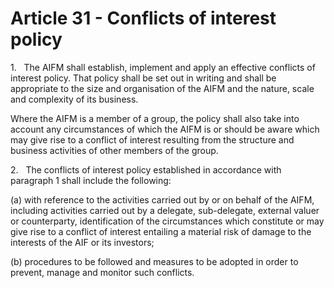 # Article 31 - Conflicts of interest policy


1.   The AIFM shall establish, implement and apply an effective conflicts of interest policy. That policy shall be set out in writing and shall be appropriate to the size and organisation of the AIFM and the nature, scale and complexity of its business.

Where the AIFM is a member of a group, the policy shall also take into account any circumstances of which the AIFM is or should be aware which may give rise to a conflict of interest resulting from the structure and business activities of other members of the group.

2.   The conflicts of interest policy established in accordance with paragraph 1 shall include the following:

(a) with reference to the activities carried out by or on behalf of the AIFM, including activities carried out by a delegate, sub-delegate, external valuer or counterparty, identification of the circumstances which constitute or may give rise to a conflict of interest entailing a material risk of damage to the interests of the AIF or its investors;

(b) procedures to be followed and measures to be adopted in order to prevent, manage and monitor such conflicts.
